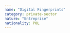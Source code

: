 ```yaml
---
name: "Digital Fingerprints"
category: private-sector
nature: "Entreprise"
nationality: POL
---
```

    